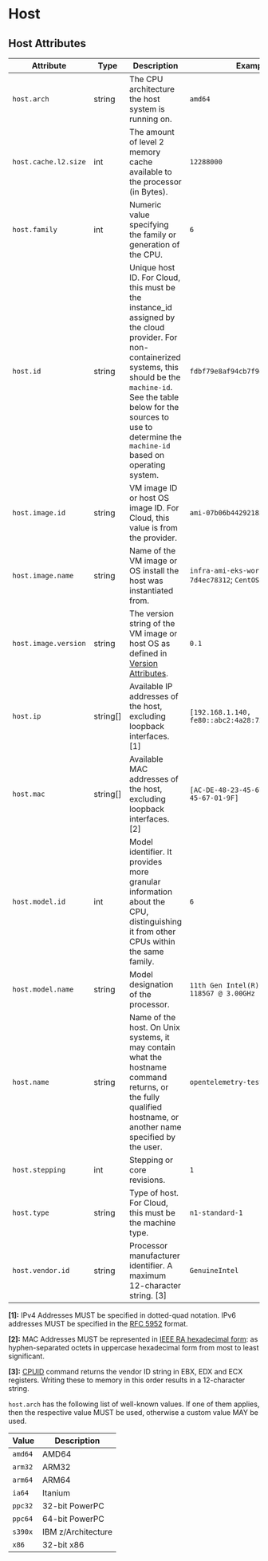 <!--- Hugo front matter used to generate the website version of this page:
--->
# Host

## Host Attributes

<!-- semconv registry.host(omit_requirement_level) -->
| Attribute  | Type | Description  | Examples  |
|---|---|---|---|
| `host.arch` | string | The CPU architecture the host system is running on. | `amd64` |
| `host.cache.l2.size` | int | The amount of level 2 memory cache available to the processor (in Bytes). | `12288000` |
| `host.family` | int | Numeric value specifying the family or generation of the CPU. | `6` |
| `host.id` | string | Unique host ID. For Cloud, this must be the instance_id assigned by the cloud provider. For non-containerized systems, this should be the `machine-id`. See the table below for the sources to use to determine the `machine-id` based on operating system. | `fdbf79e8af94cb7f9e8df36789187052` |
| `host.image.id` | string | VM image ID or host OS image ID. For Cloud, this value is from the provider. | `ami-07b06b442921831e5` |
| `host.image.name` | string | Name of the VM image or OS install the host was instantiated from. | `infra-ami-eks-worker-node-7d4ec78312`; `CentOS-8-x86_64-1905` |
| `host.image.version` | string | The version string of the VM image or host OS as defined in [Version Attributes](../resource/README.md#version-attributes). | `0.1` |
| `host.ip` | string[] | Available IP addresses of the host, excluding loopback interfaces. [1] | `[192.168.1.140, fe80::abc2:4a28:737a:609e]` |
| `host.mac` | string[] | Available MAC addresses of the host, excluding loopback interfaces. [2] | `[AC-DE-48-23-45-67, AC-DE-48-23-45-67-01-9F]` |
| `host.model.id` | int | Model identifier. It provides more granular information about the CPU, distinguishing it from other CPUs within the same family. | `6` |
| `host.model.name` | string | Model designation of the processor. | `11th Gen Intel(R) Core(TM) i7-1185G7 @ 3.00GHz` |
| `host.name` | string | Name of the host. On Unix systems, it may contain what the hostname command returns, or the fully qualified hostname, or another name specified by the user. | `opentelemetry-test` |
| `host.stepping` | int | Stepping or core revisions. | `1` |
| `host.type` | string | Type of host. For Cloud, this must be the machine type. | `n1-standard-1` |
| `host.vendor.id` | string | Processor manufacturer identifier. A maximum 12-character string. [3] | `GenuineIntel` |

**[1]:** IPv4 Addresses MUST be specified in dotted-quad notation. IPv6 addresses MUST be specified in the [RFC 5952](https://www.rfc-editor.org/rfc/rfc5952.html) format.

**[2]:** MAC Addresses MUST be represented in [IEEE RA hexadecimal form](https://standards.ieee.org/wp-content/uploads/import/documents/tutorials/eui.pdf): as hyphen-separated octets in uppercase hexadecimal form from most to least significant.

**[3]:** [CPUID](https://wiki.osdev.org/CPUID) command returns the vendor ID string in EBX, EDX and ECX registers. Writing these to memory in this order results in a 12-character string.

`host.arch` has the following list of well-known values. If one of them applies, then the respective value MUST be used, otherwise a custom value MAY be used.

| Value  | Description |
|---|---|
| `amd64` | AMD64 |
| `arm32` | ARM32 |
| `arm64` | ARM64 |
| `ia64` | Itanium |
| `ppc32` | 32-bit PowerPC |
| `ppc64` | 64-bit PowerPC |
| `s390x` | IBM z/Architecture |
| `x86` | 32-bit x86 |
<!-- endsemconv -->
